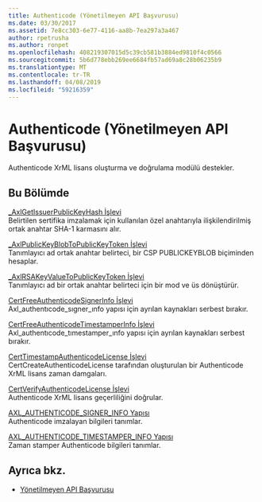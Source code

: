 ```yaml
---
title: Authenticode (Yönetilmeyen API Başvurusu)
ms.date: 03/30/2017
ms.assetid: 7e8cc303-6e77-4116-aa8b-7ea297a3a467
author: rpetrusha
ms.author: ronpet
ms.openlocfilehash: 408219307015d5c39cb581b3884ed9810f4c0566
ms.sourcegitcommit: 5b6d778ebb269ee6684fb57ad69a8c28b06235b9
ms.translationtype: MT
ms.contentlocale: tr-TR
ms.lasthandoff: 04/08/2019
ms.locfileid: "59216359"
---
```

# <a name="authenticode-unmanaged-api-reference"></a>Authenticode (Yönetilmeyen API Başvurusu)
Authenticode XrML lisans oluşturma ve doğrulama modülü destekler.  
  
## <a name="in-this-section"></a>Bu Bölümde  
 [_AxlGetIssuerPublicKeyHash İşlevi](../../../../docs/framework/unmanaged-api/authenticode/axlgetissuerpublickeyhash-function.md)  
 Belirtilen sertifika imzalamak için kullanılan özel anahtarıyla ilişkilendirilmiş ortak anahtar SHA-1 karmasını alır.  
  
 [_AxlPublicKeyBlobToPublicKeyToken İşlevi](../../../../docs/framework/unmanaged-api/authenticode/axlpublickeyblobtopublickeytoken-function.md)  
 Tanımlayıcı ad ortak anahtar belirteci, bir CSP PUBLICKEYBLOB biçiminden hesaplar.  
  
 [_AxlRSAKeyValueToPublicKeyToken İşlevi](../../../../docs/framework/unmanaged-api/authenticode/axlrsakeyvaluetopublickeytoken-function.md)  
 Tanımlayıcı ad bir ortak anahtar belirteci için bir mod ve üs dönüştürür.  
  
 [CertFreeAuthenticodeSignerInfo İşlevi](../../../../docs/framework/unmanaged-api/authenticode/certfreeauthenticodesignerinfo-function.md)  
 Axl_authentıcode_sıgner_ınfo yapısı için ayrılan kaynakları serbest bırakır.  
  
 [CertFreeAuthenticodeTimestamperInfo İşlevi](../../../../docs/framework/unmanaged-api/authenticode/certfreeauthenticodetimestamperinfo-function.md)  
 Axl_authentıcode_tımestamper_ınfo yapısı için ayrılan kaynakları serbest bırakır.  
  
 [CertTimestampAuthenticodeLicense İşlevi](../../../../docs/framework/unmanaged-api/authenticode/certtimestampauthenticodelicense-function.md)  
 CertCreateAuthenticodeLicense tarafından oluşturulan bir Authenticode XrML lisans zaman damgaları.  
  
 [CertVerifyAuthenticodeLicense İşlevi](../../../../docs/framework/unmanaged-api/authenticode/certverifyauthenticodelicense-function.md)  
 Authenticode XrML lisans geçerliliğini doğrular.  
  
 [AXL_AUTHENTICODE_SIGNER_INFO Yapısı](../../../../docs/framework/unmanaged-api/authenticode/axl-authenticode-signer-info-structure.md)  
 Authenticode imzalayan bilgileri tanımlar.  
  
 [AXL_AUTHENTICODE_TIMESTAMPER_INFO Yapısı](../../../../docs/framework/unmanaged-api/authenticode/axl-authenticode-timestamper-info-structure.md)  
 Zaman stamper Authenticode bilgileri tanımlar.  
  
## <a name="see-also"></a>Ayrıca bkz.

- [Yönetilmeyen API Başvurusu](../../../../docs/framework/unmanaged-api/index.md)
